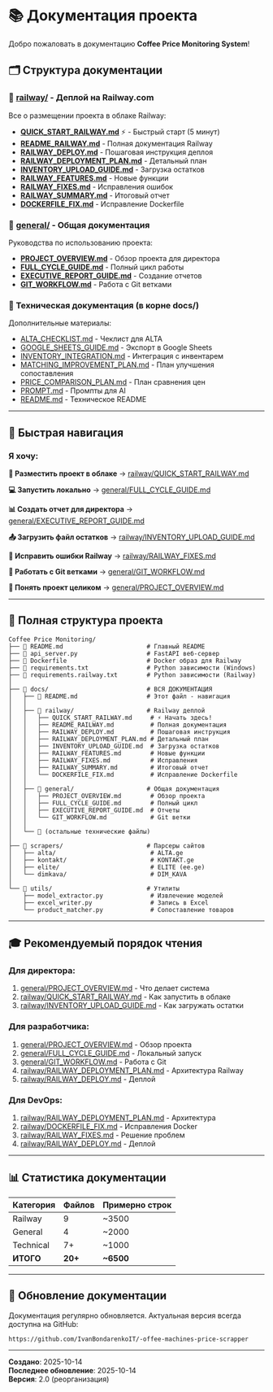 # 📚 Документация проекта

Добро пожаловать в документацию **Coffee Price Monitoring System**!

## 🗂️ Структура документации

### 📁 [railway/](railway/) - Деплой на Railway.com

Все о размещении проекта в облаке Railway:

- **[QUICK_START_RAILWAY.md](railway/QUICK_START_RAILWAY.md)** ⚡ - Быстрый старт (5 минут)
- **[README_RAILWAY.md](railway/README_RAILWAY.md)** - Полная документация Railway
- **[RAILWAY_DEPLOY.md](railway/RAILWAY_DEPLOY.md)** - Пошаговая инструкция деплоя
- **[RAILWAY_DEPLOYMENT_PLAN.md](railway/RAILWAY_DEPLOYMENT_PLAN.md)** - Детальный план
- **[INVENTORY_UPLOAD_GUIDE.md](railway/INVENTORY_UPLOAD_GUIDE.md)** - Загрузка остатков
- **[RAILWAY_FEATURES.md](railway/RAILWAY_FEATURES.md)** - Новые функции
- **[RAILWAY_FIXES.md](railway/RAILWAY_FIXES.md)** - Исправления ошибок
- **[RAILWAY_SUMMARY.md](railway/RAILWAY_SUMMARY.md)** - Итоговый отчет
- **[DOCKERFILE_FIX.md](railway/DOCKERFILE_FIX.md)** - Исправление Dockerfile

### 📁 [general/](general/) - Общая документация

Руководства по использованию проекта:

- **[PROJECT_OVERVIEW.md](general/PROJECT_OVERVIEW.md)** - Обзор проекта для директора
- **[FULL_CYCLE_GUIDE.md](general/FULL_CYCLE_GUIDE.md)** - Полный цикл работы
- **[EXECUTIVE_REPORT_GUIDE.md](general/EXECUTIVE_REPORT_GUIDE.md)** - Создание отчетов
- **[GIT_WORKFLOW.md](general/GIT_WORKFLOW.md)** - Работа с Git ветками

### 📁 Техническая документация (в корне docs/)

Дополнительные материалы:

- [ALTA_CHECKLIST.md](ALTA_CHECKLIST.md) - Чеклист для ALTA
- [GOOGLE_SHEETS_GUIDE.md](GOOGLE_SHEETS_GUIDE.md) - Экспорт в Google Sheets
- [INVENTORY_INTEGRATION.md](INVENTORY_INTEGRATION.md) - Интеграция с инвентарем
- [MATCHING_IMPROVEMENT_PLAN.md](MATCHING_IMPROVEMENT_PLAN.md) - План улучшения сопоставления
- [PRICE_COMPARISON_PLAN.md](PRICE_COMPARISON_PLAN.md) - План сравнения цен
- [PROMPT.md](PROMPT.md) - Промпты для AI
- [README.md](README.md) - Техническое README

---

## 🎯 Быстрая навигация

### Я хочу:

**🚀 Разместить проект в облаке**
→ [railway/QUICK_START_RAILWAY.md](railway/QUICK_START_RAILWAY.md)

**💻 Запустить локально**
→ [general/FULL_CYCLE_GUIDE.md](general/FULL_CYCLE_GUIDE.md)

**📊 Создать отчет для директора**
→ [general/EXECUTIVE_REPORT_GUIDE.md](general/EXECUTIVE_REPORT_GUIDE.md)

**📤 Загрузить файл остатков**
→ [railway/INVENTORY_UPLOAD_GUIDE.md](railway/INVENTORY_UPLOAD_GUIDE.md)

**🔧 Исправить ошибки Railway**
→ [railway/RAILWAY_FIXES.md](railway/RAILWAY_FIXES.md)

**🌿 Работать с Git ветками**
→ [general/GIT_WORKFLOW.md](general/GIT_WORKFLOW.md)

**📖 Понять проект целиком**
→ [general/PROJECT_OVERVIEW.md](general/PROJECT_OVERVIEW.md)

---

## 📂 Полная структура проекта

```
Coffee Price Monitoring/
├── 📄 README.md                       # Главный README
├── 📄 api_server.py                   # FastAPI веб-сервер
├── 📄 Dockerfile                      # Docker образ для Railway
├── 📄 requirements.txt                # Python зависимости (Windows)
├── 📄 requirements.railway.txt        # Python зависимости (Railway)
│
├── 📁 docs/                           # ВСЯ ДОКУМЕНТАЦИЯ
│   ├── 📄 README.md                   # Этот файл - навигация
│   │
│   ├── 📁 railway/                    # Railway деплой
│   │   ├── QUICK_START_RAILWAY.md     # ⚡ Начать здесь!
│   │   ├── README_RAILWAY.md          # Полная документация
│   │   ├── RAILWAY_DEPLOY.md          # Пошаговая инструкция
│   │   ├── RAILWAY_DEPLOYMENT_PLAN.md # Детальный план
│   │   ├── INVENTORY_UPLOAD_GUIDE.md  # Загрузка остатков
│   │   ├── RAILWAY_FEATURES.md        # Новые функции
│   │   ├── RAILWAY_FIXES.md           # Исправления
│   │   ├── RAILWAY_SUMMARY.md         # Итоговый отчет
│   │   └── DOCKERFILE_FIX.md          # Исправление Dockerfile
│   │
│   ├── 📁 general/                    # Общая документация
│   │   ├── PROJECT_OVERVIEW.md        # Обзор проекта
│   │   ├── FULL_CYCLE_GUIDE.md        # Полный цикл
│   │   ├── EXECUTIVE_REPORT_GUIDE.md  # Отчеты
│   │   └── GIT_WORKFLOW.md            # Git ветки
│   │
│   └── 📁 (остальные технические файлы)
│
├── 📁 scrapers/                       # Парсеры сайтов
│   ├── alta/                          # ALTA.ge
│   ├── kontakt/                       # KONTAKT.ge
│   ├── elite/                         # ELITE (ee.ge)
│   └── dimkava/                       # DIM_KAVA
│
└── 📁 utils/                          # Утилиты
    ├── model_extractor.py             # Извлечение моделей
    ├── excel_writer.py                # Запись в Excel
    └── product_matcher.py             # Сопоставление товаров
```

---

## 🎓 Рекомендуемый порядок чтения

### Для директора:
1. [general/PROJECT_OVERVIEW.md](general/PROJECT_OVERVIEW.md) - Что делает система
2. [railway/QUICK_START_RAILWAY.md](railway/QUICK_START_RAILWAY.md) - Как запустить в облаке
3. [railway/INVENTORY_UPLOAD_GUIDE.md](railway/INVENTORY_UPLOAD_GUIDE.md) - Как загружать остатки

### Для разработчика:
1. [general/PROJECT_OVERVIEW.md](general/PROJECT_OVERVIEW.md) - Обзор проекта
2. [general/FULL_CYCLE_GUIDE.md](general/FULL_CYCLE_GUIDE.md) - Локальный запуск
3. [general/GIT_WORKFLOW.md](general/GIT_WORKFLOW.md) - Работа с Git
4. [railway/RAILWAY_DEPLOYMENT_PLAN.md](railway/RAILWAY_DEPLOYMENT_PLAN.md) - Архитектура Railway
5. [railway/RAILWAY_DEPLOY.md](railway/RAILWAY_DEPLOY.md) - Деплой

### Для DevOps:
1. [railway/RAILWAY_DEPLOYMENT_PLAN.md](railway/RAILWAY_DEPLOYMENT_PLAN.md) - Архитектура
2. [railway/DOCKERFILE_FIX.md](railway/DOCKERFILE_FIX.md) - Исправления Docker
3. [railway/RAILWAY_FIXES.md](railway/RAILWAY_FIXES.md) - Решение проблем
4. [railway/RAILWAY_DEPLOY.md](railway/RAILWAY_DEPLOY.md) - Деплой

---

## 📊 Статистика документации

| Категория | Файлов | Примерно строк |
|-----------|---------|----------------|
| Railway | 9 | ~3500 |
| General | 4 | ~2000 |
| Technical | 7+ | ~1000 |
| **ИТОГО** | **20+** | **~6500** |

---

## 🔄 Обновление документации

Документация регулярно обновляется. Актуальная версия всегда доступна на GitHub:

```
https://github.com/IvanBondarenkoIT/-offee-machines-price-scrapper
```

---

**Создано**: 2025-10-14  
**Последнее обновление**: 2025-10-14  
**Версия**: 2.0 (реорганизация)
